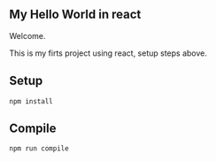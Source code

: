My Hello World in react
---
 
Welcome.
 
 This is my firts project using react, setup steps above.
 
 
Setup
---
 
```
npm install
```
 
 
 
Compile
---
 
```
npm run compile
```